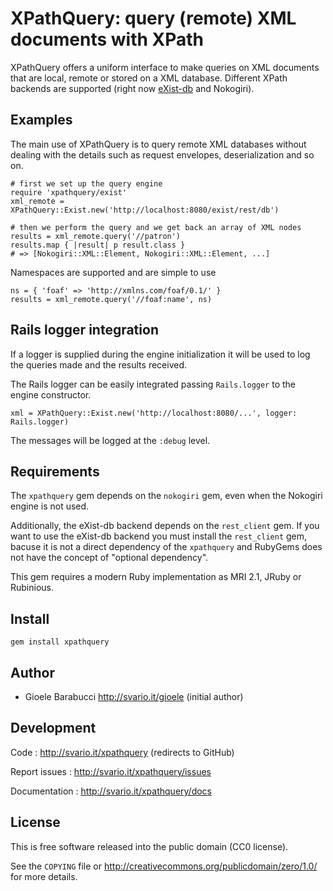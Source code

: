 XPathQuery: query (remote) XML documents with XPath
===================================================

XPathQuery offers a uniform interface to make queries on XML documents that
are local, remote or stored on a XML database. Different XPath backends are
supported (right now [eXist-db](http://exist-db.org) and Nokogiri).


Examples
--------

The main use of XPathQuery is to query remote XML databases without dealing
with the details such as request envelopes, deserialization and so on.

    # first we set up the query engine
    require 'xpathquery/exist'
    xml_remote = XPathQuery::Exist.new('http://localhost:8080/exist/rest/db')

    # then we perform the query and we get back an array of XML nodes
    results = xml_remote.query('//patron')
    results.map { |result| p result.class }
    # => [Nokogiri::XML::Element, Nokogiri::XML::Element, ...]

Namespaces are supported and are simple to use

    ns = { 'foaf' => 'http://xmlns.com/foaf/0.1/' }
    results = xml_remote.query('//foaf:name', ns)


Rails logger integration
------------------------

If a logger is supplied during the engine initialization it will be used
to log the queries made and the results received.

The Rails logger can be easily integrated passing `Rails.logger` to the
engine constructor.

    xml = XPathQuery::Exist.new('http://localhost:8080/...', logger: Rails.logger)

The messages will be logged at the `:debug` level.


Requirements
------------

The `xpathquery` gem depends on the `nokogiri` gem, even when the Nokogiri
engine is not used.

Additionally, the eXist-db backend depends on the `rest_client` gem. If
you want to use the eXist-db backend you must install the `rest_client` gem,
bacuse it is not a direct dependency of the `xpathquery` and RubyGems does
not have the concept of "optional dependency".

This gem requires a modern Ruby implementation as MRI 2.1, JRuby or Rubinious.


Install
-------

    gem install xpathquery


Author
------

* Gioele Barabucci <http://svario.it/gioele> (initial author)


Development
-----------

Code
: <http://svario.it/xpathquery> (redirects to GitHub)

Report issues
: <http://svario.it/xpathquery/issues>

Documentation
: <http://svario.it/xpathquery/docs>


License
-------

This is free software released into the public domain (CC0 license).

See the `COPYING` file or <http://creativecommons.org/publicdomain/zero/1.0/>
for more details.
